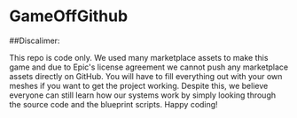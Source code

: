 # GameOffGithub

##Discalimer:

This repo is code only. We used many marketplace assets to make this game and due to Epic's license agreement we cannot push any marketplace assets directly on GitHub. You will have to fill everything out with your own meshes if you want to get the project working. Despite this, we believe everyone can still learn how our systems work by simply looking through the source code and the blueprint scripts. Happy coding!
